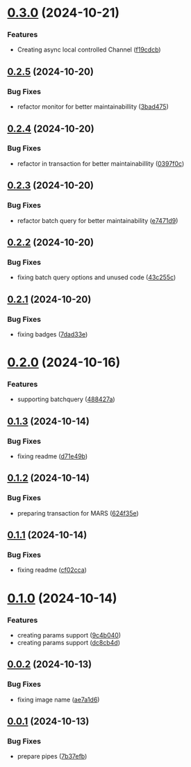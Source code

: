 # [0.3.0](https://github.com/codibre/dotnet-grpc-sql-proxy/compare/v0.2.5...v0.3.0) (2024-10-21)


### Features

* Creating async local controlled Channel ([f19cdcb](https://github.com/codibre/dotnet-grpc-sql-proxy/commit/f19cdcbaddb52d03f82bae6724716652fa8104a1))

## [0.2.5](https://github.com/codibre/dotnet-grpc-sql-proxy/compare/v0.2.4...v0.2.5) (2024-10-20)


### Bug Fixes

* refactor monitor for better maintainabillity ([3bad475](https://github.com/codibre/dotnet-grpc-sql-proxy/commit/3bad4752aa886e249622f02f1696101ab28a70b6))

## [0.2.4](https://github.com/codibre/dotnet-grpc-sql-proxy/compare/v0.2.3...v0.2.4) (2024-10-20)


### Bug Fixes

* refactor in transaction for better maintainabillity ([0397f0c](https://github.com/codibre/dotnet-grpc-sql-proxy/commit/0397f0c13fa11e0775d3bc113c710c005a9f03ec))

## [0.2.3](https://github.com/codibre/dotnet-grpc-sql-proxy/compare/v0.2.2...v0.2.3) (2024-10-20)


### Bug Fixes

* refactor batch query for better maintainability ([e7471d9](https://github.com/codibre/dotnet-grpc-sql-proxy/commit/e7471d91c434a78c3445a4c8afa8ca76e8313082))

## [0.2.2](https://github.com/codibre/dotnet-grpc-sql-proxy/compare/v0.2.1...v0.2.2) (2024-10-20)


### Bug Fixes

* fixing batch query options and unused code ([43c255c](https://github.com/codibre/dotnet-grpc-sql-proxy/commit/43c255ca5bbf12af40d2c5d899b7c2f2c08e2015))

## [0.2.1](https://github.com/codibre/dotnet-grpc-sql-proxy/compare/v0.2.0...v0.2.1) (2024-10-20)


### Bug Fixes

* fixing badges ([7dad33e](https://github.com/codibre/dotnet-grpc-sql-proxy/commit/7dad33eeef2f5fe3c03f15839f80fc3d1a9c114b))

# [0.2.0](https://github.com/codibre/dotnet-grpc-sql-proxy/compare/v0.1.3...v0.2.0) (2024-10-16)


### Features

* supporting batchquery ([488427a](https://github.com/codibre/dotnet-grpc-sql-proxy/commit/488427a69cfcdd62eb5afcdc11ff7cc983021425))

## [0.1.3](https://github.com/codibre/dotnet-grpc-sql-proxy/compare/v0.1.2...v0.1.3) (2024-10-14)


### Bug Fixes

* fixing readme ([d71e49b](https://github.com/codibre/dotnet-grpc-sql-proxy/commit/d71e49b945ccd54ab57a5e31f54d0879d6593b22))

## [0.1.2](https://github.com/codibre/dotnet-grpc-sql-proxy/compare/v0.1.1...v0.1.2) (2024-10-14)


### Bug Fixes

* preparing transaction for MARS ([624f35e](https://github.com/codibre/dotnet-grpc-sql-proxy/commit/624f35e37ee2c1399670a3ad199fa018838565a5))

## [0.1.1](https://github.com/codibre/dotnet-grpc-sql-proxy/compare/v0.1.0...v0.1.1) (2024-10-14)


### Bug Fixes

* fixing readme ([cf02cca](https://github.com/codibre/dotnet-grpc-sql-proxy/commit/cf02ccaf33144d052cdcbb7d2aaa461da5553a79))

# [0.1.0](https://github.com/codibre/dotnet-grpc-sql-proxy/compare/v0.0.2...v0.1.0) (2024-10-14)


### Features

* creating params support ([9c4b040](https://github.com/codibre/dotnet-grpc-sql-proxy/commit/9c4b0406d2555d9f2d752c65b674e262e0d5e09b))
* creating params support ([dc8cb4d](https://github.com/codibre/dotnet-grpc-sql-proxy/commit/dc8cb4d5ee32c6183d257a85b348c904cbf9ec5e))

## [0.0.2](https://github.com/codibre/dotnet-grpc-sql-proxy/compare/v0.0.1...v0.0.2) (2024-10-13)


### Bug Fixes

* fixing image name ([ae7a1d6](https://github.com/codibre/dotnet-grpc-sql-proxy/commit/ae7a1d687497e5e507da9499732af8053bd56382))

## [0.0.1](https://github.com/codibre/dotnet-grpc-sql-proxy/compare/v0.0.0...v0.0.1) (2024-10-13)


### Bug Fixes

* prepare pipes ([7b37efb](https://github.com/codibre/dotnet-grpc-sql-proxy/commit/7b37efb735aac4f9170beaa1514ffb41d94a1427))
